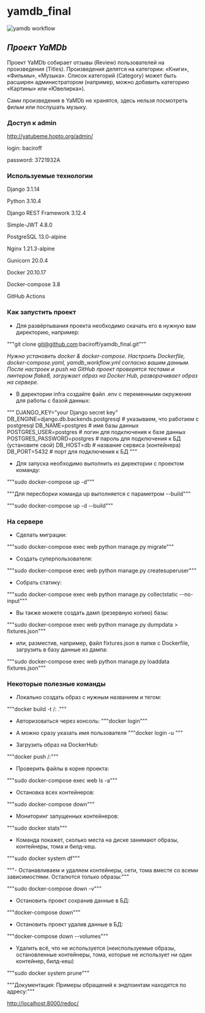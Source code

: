 # yamdb_final

![yamdb workflow](https://github.com/baciroff/yamdb_final/actions/workflows/yamdb_workflow.yml/badge.svg)

## *Проект YaMDb*

Проект YaMDb собирает отзывы (Review) пользователей на произведения (Titles). Произведения делятся на категории: «Книги», «Фильмы», «Музыка». Список категорий (Category) может быть расширен администратором (например, можно добавить категорию «Картины» или «Ювелирка»).

Сами произведения в YaMDb не хранятся, здесь нельзя посмотреть фильм или послушать музыку.

### Доступ к admin

<http://yatubeme.hopto.org/admin/>

login: baciroff

password: 3721932A

### Используемые технологии

Django 3.1.14

Python 3.10.4

Django REST Framework 3.12.4

Simple-JWT 4.8.0

PostgreSQL 13.0-alpine

Nginx 1.21.3-alpine

Gunicorn 20.0.4

Docker 20.10.17

Docker-compose 3.8

GitHub Actions

### Как запустить проект

- Для развёртывания проекта необходимо скачать его в нужную вам директорию, например:

"""git clone <git@github.com>:baciroff/yamdb_final.git"""

*Нужно установить docker & docker-compose. Настроить Dockerfile, docker-compose.yaml, yamdb_workflow.yml согласно вашим данным.*
*После настроек и push на GitHub проект проверятся тестами и линтером flake8, загружает образ на Docker Hub, разворачивает образ на сервере.*

- В директории infra создайте файл .env с переменными окружения для работы с базой данных:

"""
DJANGO_KEY="your Django secret key"
DB_ENGINE=django.db.backends.postgresql # указываем, что работаем с postgresql
DB_NAME=postgres # имя базы данных
POSTGRES_USER=postgres # логин для подключения к базе данных
POSTGRES_PASSWORD=postgres # пароль для подключения к БД (установите свой)
DB_HOST=db # название сервиса (контейнера)
DB_PORT=5432 # порт для подключения к БД
"""

- Для запуска необходимо выполнить из директории с проектом команду:

"""sudo docker-compose up -d"""

"""Для пересборки команда up выполняется с параметром --build"""

"""sudo docker-compose up -d --build"""

### На сервере

- Сделать миграции:

"""sudo docker-compose exec web python manage.py migrate"""

- Создать суперпользователя:

"""sudo docker-compose exec web python manage.py createsuperuser"""

- Собрать статику:

"""sudo docker-compose exec web python manage.py collectstatic --no-input"""

- Вы также можете создать дамп (резервную копию) базы:

"""sudo docker-compose exec web python manage.py dumpdata > fixtures.json"""

- или, разместив, например, файл fixtures.json в папке с Dockerfile, загрузить в базу данные из дампа:

"""sudo docker-compose exec web python manage.py loaddata fixtures.json"""

### Некоторые полезные команды

- Локально создать образ с нужным названием и тегом:

"""docker build -t <username>/<imagename>:<tag> ."""

- Авторизоваться через консоль:
"""docker login"""

- А можно сразу указать имя пользователя
"""docker login -u <username>"""

- Загрузить образ на DockerHub:

"""docker push <username>/<imagename>:<tag>"""

- Проверить файлы в корне проекта:

"""sudo docker-compose exec web ls -a"""

- Остановка всех контейнеров:

"""sudo docker-compose down"""

- Мониторинг запущенных контейнеров:

"""sudo docker stats"""

- Команда покажет, сколько места на диске занимают образы, контейнеры, тома и билд-кеш.

"""sudo docker system df"""

"""- Останавливаем и удаляем контейнеры, сети, тома вместе со всеми зависимостями. Осталются только образы:"""

"""sudo docker-compose down -v"""

- Остановить проект сохранив данные в БД:

"""docker-compose down"""

- Остановить проект удалив данные в БД:

"""docker-compose down --volumes"""

- Удалить всё, что не используется (неиспользуемые образы, остановленные контейнеры, тома, которые не использует ни один контейнер, билд-кеш)

"""sudo docker system prune"""

"""Документация: Примеры обращений к эндпоинтам находятся по адресу:"""

<http://localhost:8000/redoc/>

